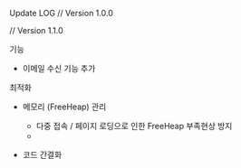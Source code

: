


Update LOG
// Version 1.0.0





// Version 1.1.0

기능
- 이메일 수신 기능 추가

최적화
- 메모리 (FreeHeap) 관리
  - 다중 접속 / 페이지 로딩으로 인한 FreeHeap 부족현상 방지
  - 

- 코드 간결화





